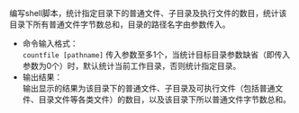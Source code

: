 编写shell脚本，统计指定目录下的普通文件、子目录及执行文件的数目，统计该目录下所有普通文件字节数总和，目录的路径名字由参数传入。  
* 命令输入格式：  
  ```countfile [pathname]```
  传入参数至多1个，当统计目标目录参数缺省（即传入参数为0个）时，默认统计当前工作目录，否则统计指定目录。
* 输出结果：  
  输出显示的结果为该目录下的普通文件、子目录及可执行文件（包括普通文件、目录文件等各类文件）的数目，以及该目录下所以普通文件字节数总和。
